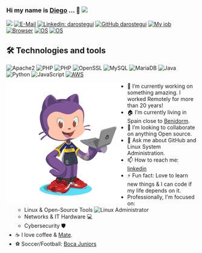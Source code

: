 ### Hi my name is [Diego](https://sndup.net/2rph/d) ...  👋 <img src="https://media.giphy.com/media/du3J3cXyzhj75IOgvA/giphy.gif" width="30">
![](https://komarev.com/ghpvc/?username=darostegui)
[![E-Mail](https://img.shields.io/badge/email-reveal-2a8?style=flat-square&logo=gmail&logoColor=white)](https://mailhide.io/e/HPBZmwOe)
[![Linkedin: darostegui](https://img.shields.io/badge/-darostegui-blue?style=flat-square&logo=Linkedin&logoColor=white&link=https://www.linkedin.com/in/darostegui/)](https://www.linkedin.com/in/darostegui/)
[![GitHub darostegui](https://img.shields.io/github/followers/darostegui?label=follow&style=social)](https://github.com/darostegui)
[![My job](https://img.shields.io/badge/My%20job-GitHub-success?style=flat-square&logo=github&logoColor=white)](https://www.GitHub.com/)
[![Browser](https://img.shields.io/badge/Browser-Arc-success?style=flat-square&logo=google-chrome&logoColor=white)]([https://arc.net](https://arc.net/gift/c408441a))
[![OS](https://img.shields.io/badge/OS-Sonoma-informational?style=flat-square&logo=apple&logoColor=white)](https://www.apple.com/macos/sonoma/)
[![OS](https://img.shields.io/badge/OS-Linux-informational?style=flat-square&logo=linux&logoColor=white)](https://en.wikipedia.org/wiki/Linux)


## 🛠  Technologies and tools

![Apache2](https://img.shields.io/badge/Apache2-black?style=flat-square&logo=apache)
![PHP](https://img.shields.io/badge/PHP-black?style=flat-square&logo=php)
![PHP](https://img.shields.io/badge/GitHub-black?style=flat-square&logo=GitHub)
![OpenSSL](https://img.shields.io/badge/OpenSSL-black?style=flat-square&logo=openssl)
![MySQL](https://img.shields.io/badge/-MySQL-black?style=flat-square&logo=mysql)
![MariaDB](https://img.shields.io/badge/MariaDB-black?style=flat-square&logo=mariadb)
![Java](https://img.shields.io/badge/Java-black?style=flat-square&logo=java)
![Python](https://img.shields.io/badge/-Python-black?style=flat-square&logo=Python)
![JavaScript](https://img.shields.io/badge/-JavaScript-black?style=flat-square&logo=javascript)
[![AWS](https://img.shields.io/badge/Learning-AWS-FF9900?style=flat-square&logo=amazon-aws&logoColor=white)](https://github.com/darostegui)

<img src="https://raw.githubusercontent.com/darostegui/darostegui/main/octocat-moving.gif" width="320" height="320" alt="Diego Miguel Arostegui Galarza" align='left'>

- 🔭 I’m currently working on something amazing. I worked Remotely for more than 20 years!
- 🏠 I’m currently living in Spain close to [Benidorm](https://en.visitbenidorm.es/).
- 👯 I’m looking to collaborate on anything Open source.
- 💬 Ask me about GitHub and Linux System Administration.
- 📫 How to reach me: [linkedin](https://www.linkedin.com/in/darostegui/)
- ⚡ Fun fact: Love to learn new things & I can code if my life depends on it.
- Professionally, I'm focused on:
   - Linux & Open-Source Tools <img src="https://media.giphy.com/media/qbFGJjbTm0SPe/giphy.gif" width="20" height="20" alt="Linux Administrator">
   - Networks & IT Hardware 💻
   - Cybersecurity 🛡️
- ☕️ I love coffee & [Mate](https://en.wikipedia.org/wiki/Yerba_mate).
- ⚽ Soccer/Football: [Boca Juniors](https://en.wikipedia.org/wiki/Boca_Juniors)


